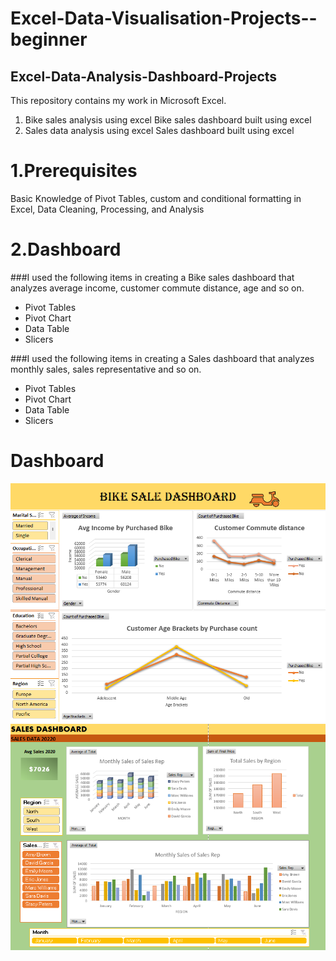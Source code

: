# Excel-Data-Visualisation-Projects--beginner
## Excel-Data-Analysis-Dashboard-Projects

This repository contains my work in Microsoft Excel.

1. Bike sales analysis using excel
   Bike sales dashboard built using excel
2. Sales data analysis using excel
   Sales dashboard built using excel

# 1.Prerequisites
Basic Knowledge of Pivot Tables, custom and conditional formatting in Excel, Data Cleaning, Processing, and Analysis

# 2.Dashboard
###I used the following items in creating a Bike sales dashboard that analyzes average income, customer commute distance, age and so on.
- Pivot Tables
- Pivot Chart
- Data Table
- Slicers

###I used the following items in creating a Sales dashboard that analyzes monthly sales, sales representative and so on.
- Pivot Tables
- Pivot Chart
- Data Table
- Slicers

# Dashboard
![Bikes-Sales-Data-Analysis-dashboard](https://github.com/ShevindiRodrigo/Excel-Data-Visualisation-Projects--beginner/blob/main/bike%20sales%20dashbard.png)
![Sales-Data_Analysis-Dashboard](https://github.com/ShevindiRodrigo/Excel-Data-Visualisation-Projects--beginner/blob/main/sales%20dashboard.png)
